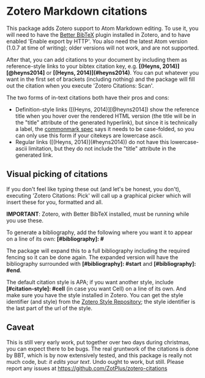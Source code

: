 Zotero Markdown citations
=========

This package adds Zotero support to Atom Markdown editing. To use it, you will need to have the [Better BibTeX](http://zotplus.github.io/better-bibtex/index.html) plugin installed in Zotero, and to have enabled 'Enable export by HTTP'. You also need the latest Atom version (1.0.7 at time of writing); older versions will not work, and are not supported.

After that, you can add citations to your document by including them as reference-style links to your bibtex citation key, e.g.
**\[\(Heyns, 2014\)\]\[@heyns2014\]** or **\[\(Heyns, 2014\)\]\(#heyns2014\)**. You can put whatever you want in the first set of brackets (including nothing)
and the package will fill out the citation when you execute 'Zotero Citations: Scan'.


The two forms of in-text citations both have their pros and cons:

* Definition-style links (\[\(Heyns, 2014\)\]\[@heyns2014\]) show the reference title when you hover over the rendered
  HTML version (the title will be in the "title" attribute of the generated hyperlink), but since it is technically a label,
  the [commonmark spec](http://spec.commonmark.org/0.22/#matches) says it needs to be case-folded, so you can only use
  this form if your citekeys are lowercase ascii.
* Regular links (\[\(Heyns, 2014\)\]\(#heyns2014\)) do not have this lowercase-ascii limitation, but they do not include
  the "title" attribute in the generated link.

## Visual picking of citations

If you don't feel like typing
these out (and let's be honest, you don't), executing 'Zotero Citations: Pick' will call up a graphical picker which
will insert these for you, formatted and all.

**IMPORTANT**: Zotero, with Better BibTeX installed, must be running while you use these.

To generate a bibliography, add the following where you want it to appear on a line of its own: **\[#bibliography\]: #**

The package will expand this to a full bibliography including the required fencing so it can be done again. The expanded
version will have the bibliography surrounded with **\[#bibliography\]: #start** and **\[#bibliography\]: #end**.

The default citation style is APA; if you want another style, include **\[#citation-style\]: #cell** (in case you want Cell) on a line of its own. And make sure you have the style installed in Zotero. You can get the style identifier (and style) from the [Zotero Style Repository](https://www.zotero.org/styles); the style identifier is the last part of the url of the style.

## Caveat

This is still very early work, put together over two days during christmas, you can expect there to be bugs. The real gruntwork of the citations is done by BBT, which is by now extensively tested, and this package is really not much code, but: *it edits your text*. Undo ought to work, but still. Please report any issues at https://github.com/ZotPlus/zotero-citations

